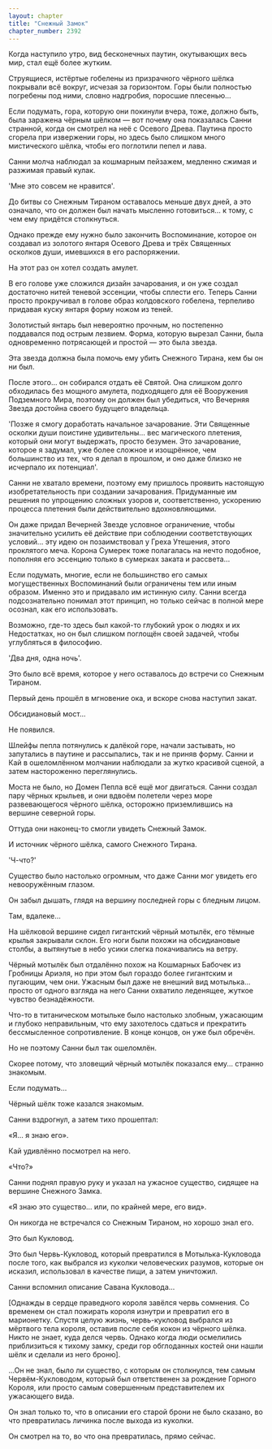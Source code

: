 ```yaml
---
layout: chapter
title: "Снежный Замок"
chapter_number: 2392
---
```




Когда наступило утро, вид бесконечных паутин, окутывающих весь мир, стал ещё более жутким.

Струящиеся, истёртые гобелены из призрачного чёрного шёлка покрывали всё вокруг, исчезая за горизонтом. Горы были полностью погребены под ними, словно надгробия, поросшие плесенью...

Если подумать, гора, которую они покинули вчера, тоже, должно быть, была заражена чёрным шёлком — вот почему она показалась Санни странной, когда он смотрел на неё с Осевого Древа. Паутина просто сгорела при извержении горы, но здесь было слишком много мистического шёлка, чтобы его поглотили пепел и лава.

Санни молча наблюдал за кошмарным пейзажем, медленно сжимая и разжимая правый кулак.

'Мне это совсем не нравится'.

До битвы со Снежным Тираном оставалось меньше двух дней, а это означало, что он должен был начать мысленно готовиться... к тому, с чем ему придётся столкнуться.

Однако прежде ему нужно было закончить Воспоминание, которое он создавал из золотого янтаря Осевого Древа и трёх Священных осколков души, имевшихся в его распоряжении.

На этот раз он хотел создать амулет.

В его голове уже сложился дизайн зачарования, и он уже создал достаточно нитей теневой эссенции, чтобы сплести его. Теперь Санни просто прокручивал в голове образ колдовского гобелена, терпеливо придавая куску янтаря форму ножом из теней.

Золотистый янтарь был невероятно прочным, но постепенно поддавался под острым лезвием. Форма, которую вырезал Санни, была одновременно потрясающей и простой — это была звезда.

Эта звезда должна была помочь ему убить Снежного Тирана, кем бы он ни был.

После этого... он собирался отдать её Святой. Она слишком долго обходилась без мощного амулета, подходящего для её Вооружения Подземного Мира, поэтому он должен был убедиться, что Вечерняя Звезда достойна своего будущего владельца.

'Позже я смогу доработать начальное зачарование. Эти Священные осколки души поистине удивительны... вес магического плетения, который они могут выдержать, просто безумен. Это зачарование, которое я задумал, уже более сложное и изощрённое, чем большинство из тех, что я делал в прошлом, и оно даже близко не исчерпало их потенциал'.

Санни не хватало времени, поэтому ему пришлось проявить настоящую изобретательность при создании зачарования. Придуманные им решения по упрощению сложных узоров и, соответственно, ускорению процесса плетения были действительно вдохновляющими.

Он даже придал Вечерней Звезде условное ограничение, чтобы значительно усилить её действие при соблюдении соответствующих условий... эту идею он позаимствовал у Греха Утешения, этого проклятого меча. Корона Сумерек тоже полагалась на нечто подобное, пополняя его эссенцию только в сумерках заката и рассвета...

Если подумать, многие, если не большинство его самых могущественных Воспоминаний были ограничены тем или иным образом. Именно это и придавало им истинную силу. Санни всегда подсознательно понимал этот принцип, но только сейчас в полной мере осознал, как его использовать.

Возможно, где-то здесь был какой-то глубокий урок о людях и их Недостатках, но он был слишком поглощён своей задачей, чтобы углубляться в философию.

'Два дня, одна ночь'.

Это было всё время, которое у него оставалось до встречи со Снежным Тираном.

Первый день прошёл в мгновение ока, и вскоре снова наступил закат.

Обсидиановый мост...

Не появился.

Шлейфы пепла потянулись к далёкой горе, начали застывать, но запутались в паутине и рассыпались, так и не приняв форму. Санни и Кай в ошеломлённом молчании наблюдали за жутко красивой сценой, а затем настороженно переглянулись.

Моста не было, но Домен Пепла всё ещё мог двигаться. Санни создал пару чёрных крыльев, и они вдвоём полетели через море развевающегося чёрного шёлка, осторожно приземлившись на вершине северной горы.

Оттуда они наконец-то смогли увидеть Снежный Замок.

И источник чёрного шёлка, самого Снежного Тирана.

'Ч-что?'

Существо было настолько огромным, что даже Санни мог увидеть его невооружённым глазом.

Он забыл дышать, глядя на вершину последней горы с бледным лицом.

Там, вдалеке...

На шёлковой вершине сидел гигантский чёрный мотылёк, его тёмные крылья закрывали склон. Его ноги были похожи на обсидиановые столбы, а вытянутые в небо усики слегка покачивались на ветру.

Чёрный мотылёк был отдалённо похож на Кошмарных Бабочек из Гробницы Ариэля, но при этом был гораздо более гигантским и пугающим, чем они. Ужасным был даже не внешний вид мотылька... просто от одного взгляда на него Санни охватило леденящее, жуткое чувство безнадёжности.

Что-то в титаническом мотыльке было настолько злобным, ужасающим и глубоко неправильным, что ему захотелось сдаться и прекратить бессмысленное сопротивление. В конце концов, он уже был обречён.

Но не поэтому Санни был так ошеломлён.

Скорее потому, что зловещий чёрный мотылёк показался ему... странно знакомым.

Если подумать...

Чёрный шёлк тоже казался знакомым.

Санни вздрогнул, а затем тихо прошептал:

«Я... я знаю его».

Кай удивлённо посмотрел на него.

«Что?»

Санни поднял правую руку и указал на ужасное существо, сидящее на вершине Снежного Замка.

«Я знаю это существо... или, по крайней мере, его вид».

Он никогда не встречался со Снежным Тираном, но хорошо знал его.

Это был Кукловод.

Это был Червь-Кукловод, который превратился в Мотылька-Кукловода после того, как выбрался из куколки человеческих разумов, которые он исказил, использовал в качестве пищи, а затем уничтожил.

Санни вспомнил описание Савана Кукловода...

[Однажды в сердце праведного короля завёлся червь сомнения. Со временем он стал пожирать короля изнутри и превратил его в марионетку. Спустя целую жизнь, червь-кукловод выбрался из мёртвого тела короля, оставив после себя кокон из чёрного шёлка. Никто не знает, куда делся червь. Однако когда люди осмелились приблизиться к тихому замку, среди гор обглоданных костей они нашли шёлк и сделали из него броню].

...Он не знал, было ли существо, с которым он столкнулся, тем самым Червём-Кукловодом, который был ответственен за рождение Горного Короля, или просто самым совершенным представителем их ужасающего вида.

Он знал только то, что в описании его старой брони не было сказано, во что превратилась личинка после выхода из куколки.

Он смотрел на то, во что она превратилась, прямо сейчас.

